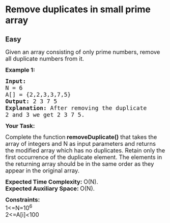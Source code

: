# Remove duplicates in small prime array
## Easy 
<div class="problem-statement">
                <p></p><p><span style="font-size:18px">Given an array consisting of only prime numbers, remove all duplicate numbers from it.&nbsp;</span></p>

<p><strong><span style="font-size:18px">Example 1:</span></strong></p>

<pre><strong><span style="font-size:18px">Input:
</span></strong><span style="font-size:18px">N = 6
A[] = {2,2,3,3,7,5}
<strong>Output: </strong>2 3 7 5<strong>
Explanation: </strong>After removing the duplicate
2 and 3 we get 2 3 7 5.</span></pre>

<p><span style="font-size:18px"><strong>Your Task:</strong></span></p>

<p><span style="font-size:18px">Complete the function<strong>&nbsp;removeDuplicate()</strong>&nbsp;that takes the array of integers and N as input parameters and returns the modified array which has no duplicates. Retain only the first occurrence of the duplicate element. The elements in the returning array should be in the same order as they appear in the original array.</span></p>

<p><span style="font-size:18px"><strong>Expected Time Complexity: </strong>O(N).<br>
<strong>Expected Auxiliary Space: </strong>O(N).</span></p>

<p><span style="font-size:18px"><strong>Constraints:</strong><br>
1&lt;=N=10<sup>6</sup><br>
2&lt;=A[i]&lt;100</span></p>
 <p></p>
            </div>